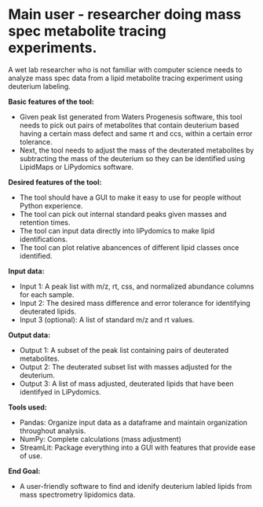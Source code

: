 # Main user - researcher doing mass spec metabolite tracing experiments. 
A wet lab researcher who is not familiar with computer science needs to analyze mass spec data from a lipid metabolite tracing experiment using deuterium labeling.

**Basic features of the tool:**

- Given peak list generated from Waters Progenesis software, this tool needs to pick out pairs of metabolites that contain deuterium based having a certain mass defect and same rt and ccs, within a certain error tolerance.
- Next, the tool needs to adjust the mass of the deuterated metabolites by subtracting the mass of the deuterium so they can be identified using LipidMaps or LiPydomics software. 

**Desired features of the tool:**
- The tool should have a GUI to make it easy to use for people without Python experience.
- The tool can pick out internal standard peaks given masses and retention times.
- The tool can input data directly into liPydomics to make lipid identifications.
- The tool can plot relative abancences of different lipid classes once identified.

**Input data:**
- Input 1: A peak list with m/z, rt, css, and normalized abundance columns for each sample.
- Input 2: The desired mass difference and error tolerance for identifying deuterated lipids. 
- Input 3 (optional): A list of standard m/z and rt values.

**Output data:**
- Output 1: A subset of the peak list containing pairs of deuterated metabolites.
- Output 2: The deuterated subset list with masses adjusted for the deuterium.
- Output 3: A list of mass adjusted, deuterated lipids that have been identifyed in LiPydomics.

**Tools used:**
- Pandas: Organize input data as a dataframe and maintain organization throughout analysis.
- NumPy: Complete calculations (mass adjustment)
- StreamLit: Package everything into a GUI with features that provide ease of use.

**End Goal:**
- A user-friendly software to find and idenify deuterium labled lipids from mass spectrometry lipidomics data.
